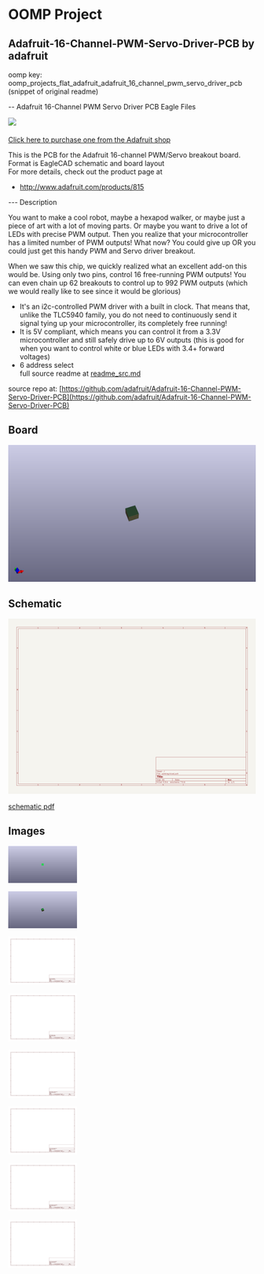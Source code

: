 # OOMP Project  
## Adafruit-16-Channel-PWM-Servo-Driver-PCB  by adafruit  
  
oomp key: oomp_projects_flat_adafruit_adafruit_16_channel_pwm_servo_driver_pcb  
(snippet of original readme)  
  
-- Adafruit 16-Channel PWM Servo Driver PCB Eagle Files  
  
<a href="http://www.adafruit.com/products/815"><img src="assets/image.jpg?raw=true" width="500px"><br/>  
Click here to purchase one from the Adafruit shop</a>  
  
This is the PCB for the Adafruit 16-channel PWM/Servo breakout board. Format is EagleCAD schematic and board layout  
For more details, check out the product page at  
* http://www.adafruit.com/products/815  
  
--- Description  
  
You want to make a cool robot, maybe a hexapod walker, or maybe just a piece of art with a lot of moving parts. Or maybe you want to drive a lot of LEDs with precise PWM output. Then you realize that your microcontroller has a limited number of PWM outputs! What now? You could give up OR you could just get this handy PWM and Servo driver breakout.  
  
When we saw this chip, we quickly realized what an excellent add-on this would be. Using only two pins, control 16 free-running PWM outputs! You can even chain up 62 breakouts to control up to 992 PWM outputs (which we would really like to see since it would be glorious)  
  
* It's an i2c-controlled PWM driver with a built in clock. That means that, unlike the TLC5940 family, you do not need to continuously send it signal tying up your microcontroller, its completely free running!  
* It is 5V compliant, which means you can control it from a 3.3V microcontroller and still safely drive up to 6V outputs (this is good for when you want to control white or blue LEDs with 3.4+ forward voltages)  
* 6 address select  
  full source readme at [readme_src.md](readme_src.md)  
  
source repo at: [https://github.com/adafruit/Adafruit-16-Channel-PWM-Servo-Driver-PCB](https://github.com/adafruit/Adafruit-16-Channel-PWM-Servo-Driver-PCB)  
## Board  
  
[![working_3d.png](working_3d_600.png)](working_3d.png)  
## Schematic  
  
[![working_schematic.png](working_schematic_600.png)](working_schematic.png)  
  
[schematic pdf](working_schematic.pdf)  
## Images  
  
[![working_3D_bottom.png](working_3D_bottom_140.png)](working_3D_bottom.png)  
  
[![working_3D_top.png](working_3D_top_140.png)](working_3D_top.png)  
  
[![working_assembly_page_01.png](working_assembly_page_01_140.png)](working_assembly_page_01.png)  
  
[![working_assembly_page_02.png](working_assembly_page_02_140.png)](working_assembly_page_02.png)  
  
[![working_assembly_page_03.png](working_assembly_page_03_140.png)](working_assembly_page_03.png)  
  
[![working_assembly_page_04.png](working_assembly_page_04_140.png)](working_assembly_page_04.png)  
  
[![working_assembly_page_05.png](working_assembly_page_05_140.png)](working_assembly_page_05.png)  
  
[![working_assembly_page_06.png](working_assembly_page_06_140.png)](working_assembly_page_06.png)  
